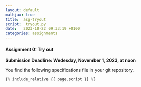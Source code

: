 ```yaml
---
layout: default
mathjax: true
title:  asg-tryout
script:  tryout.py
date:   2023-10-22 09:33:19 +0100
categories: assignments
---
```


#### Assignment 0: Try out

**Submission Deadline: Wedesday, November 1, 2023, at noon**


You find the following specifications file in your git repository.


```python
{% include_relative {{ page.script }} %}
```


